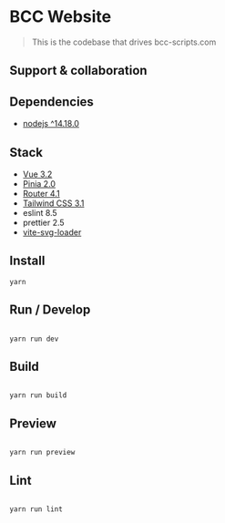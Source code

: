 # BCC Website

> This is the codebase that drives bcc-scripts.com


## Support & collaboration

## Dependencies 
- [nodejs ^14.18.0](https://nodejs.org/)

## Stack

- [Vue 3.2](https://vuejs.org/)
- [Pinia 2.0](https://pinia.vuejs.org/)
- [Router 4.1](https://router.vuejs.org/)
- [Tailwind CSS 3.1](https://tailwindcss.com/)
- eslint 8.5
- prettier 2.5
- [vite-svg-loader](https://github.com/jpkleemans/vite-svg-loader)

## Install

```
yarn
```

## Run / Develop

```

yarn run dev

```

## Build

```

yarn run build

```

## Preview

```

yarn run preview

```

## Lint

```

yarn run lint

```
